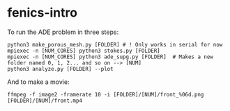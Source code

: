 # fenics-intro

To run the ADE problem in three steps:
```
python3 make_porous_mesh.py [FOLDER] # ! Only works in serial for now
mpiexec -n [NUM_CORES] python3 stokes.py [FOLDER]
mpiexec -n [NUM_CORES] python3 ade_supg.py [FOLDER]  # Makes a new folder named 0, 1, 2... and so on --> [NUM]
python3 analyze.py [FOLDER] --plot
```
And to make a movie:
```
ffmpeg -f image2 -framerate 10 -i [FOLDER]/[NUM]/front_%06d.png [FOLDER]/[NUM]/front.mp4
```
